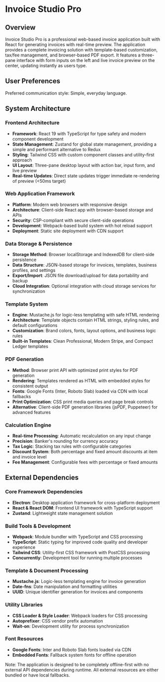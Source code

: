 # Invoice Studio Pro

## Overview

Invoice Studio Pro is a professional web-based invoice application built with React for generating invoices with real-time preview. The application provides a complete invoicing solution with template-based customization, tax/fee management, and browser-based PDF export. It features a three-pane interface with form inputs on the left and live invoice preview on the center, updating instantly as users type.

## User Preferences

Preferred communication style: Simple, everyday language.

## System Architecture

### Frontend Architecture
- **Framework**: React 19 with TypeScript for type safety and modern component development
- **State Management**: Zustand for global state management, providing a simple and performant alternative to Redux
- **Styling**: Tailwind CSS with custom component classes and utility-first approach
- **UI Layout**: Three-pane desktop layout with action bar, input form, and live preview
- **Real-time Updates**: Direct state updates trigger immediate re-rendering of preview (<50ms target)

### Web Application Framework
- **Platform**: Modern web browsers with responsive design
- **Architecture**: Client-side React app with browser-based storage and APIs
- **Security**: CSP-compliant with secure client-side operations
- **Development**: Webpack-based build system with hot reload support
- **Deployment**: Static site deployment with CDN support

### Data Storage & Persistence
- **Storage Method**: Browser localStorage and IndexedDB for client-side persistence
- **Data Structure**: JSON-based storage for invoices, templates, business profiles, and settings
- **Export/Import**: JSON file download/upload for data portability and backup
- **Cloud Integration**: Optional integration with cloud storage services for synchronization

### Template System
- **Engine**: Mustache.js for logic-less templating with safe HTML rendering
- **Architecture**: Template objects contain HTML strings, styling rules, and default configurations
- **Customization**: Brand colors, fonts, layout options, and business logic rules
- **Built-in Templates**: Clean Professional, Modern Stripe, and Compact Ledger templates

### PDF Generation
- **Method**: Browser print API with optimized print styles for PDF generation
- **Rendering**: Templates rendered as HTML with embedded styles for consistent output
- **Fonts**: Google Fonts (Inter, Roboto Slab) loaded via CDN with local fallbacks
- **Print Optimization**: CSS print media queries and page break controls
- **Alternative**: Client-side PDF generation libraries (jsPDF, Puppeteer) for advanced features

### Calculation Engine
- **Real-time Processing**: Automatic recalculation on any input change
- **Precision**: Banker's rounding for currency accuracy
- **Tax Logic**: Stacking tax rules with configurable categories
- **Discount System**: Both percentage and fixed amount discounts at item and invoice level
- **Fee Management**: Configurable fees with percentage or fixed amounts

## External Dependencies

### Core Framework Dependencies
- **Electron**: Desktop application framework for cross-platform deployment
- **React & React DOM**: Frontend UI framework with TypeScript support
- **Zustand**: Lightweight state management solution

### Build Tools & Development
- **Webpack**: Module bundler with TypeScript and CSS processing
- **TypeScript**: Static typing for improved code quality and developer experience
- **Tailwind CSS**: Utility-first CSS framework with PostCSS processing
- **Concurrently**: Development tool for running multiple processes

### Template & Document Processing
- **Mustache.js**: Logic-less templating engine for invoice generation
- **Date-fns**: Date manipulation and formatting utilities
- **UUID**: Unique identifier generation for invoices and components

### Utility Libraries
- **CSS Loader & Style Loader**: Webpack loaders for CSS processing
- **Autoprefixer**: CSS vendor prefix automation
- **Wait-on**: Development utility for process synchronization

### Font Resources
- **Google Fonts**: Inter and Roboto Slab fonts loaded via CDN
- **Embedded Fonts**: Fallback system fonts for offline operation

Note: The application is designed to be completely offline-first with no external API dependencies during runtime. All external resources are either bundled or have local fallbacks.